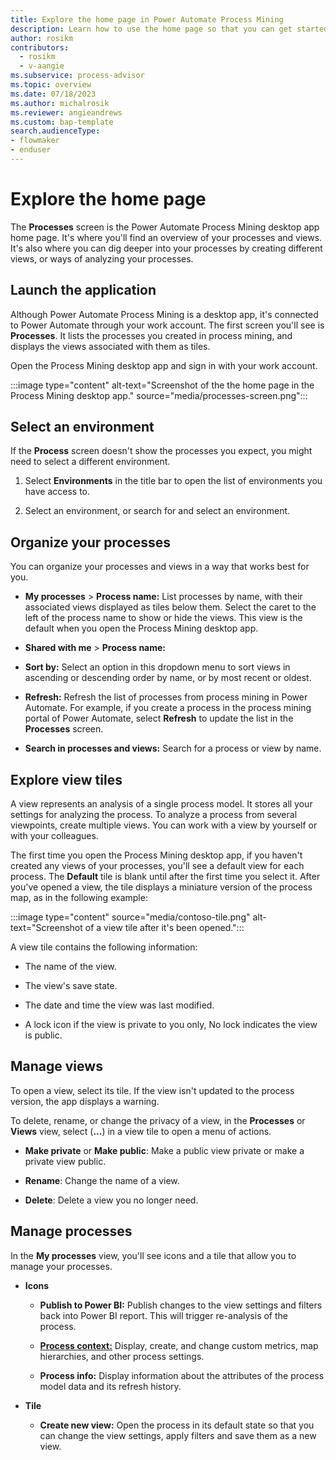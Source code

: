 ```yaml
---
title: Explore the home page in Power Automate Process Mining
description: Learn how to use the home page so that you can get started using Power Automate Process Mining. 
author: rosikm
contributors:
  - rosikm
  - v-aangie
ms.subservice: process-advisor
ms.topic: overview
ms.date: 07/18/2023
ms.author: michalrosik
ms.reviewer: angieandrews
ms.custom: bap-template
search.audienceType:
- flowmaker
- enduser
---
```


# Explore the home page

The **Processes** screen is the Power Automate Process Mining desktop app home page. It's where you'll find an overview of your processes and views. It's also where you can dig deeper into your processes by creating different views, or ways of analyzing your processes.

## Launch the application

Although Power Automate Process Mining is a desktop app, it's connected to Power Automate through your work account. The first screen you'll see is **Processes**. It lists the processes you created in process mining, and displays the views associated with them as tiles.

Open the Process Mining desktop app and sign in with your work account.

:::image type="content" alt-text="Screenshot of the the home page in the Process Mining desktop app." source="media/processes-screen.png":::

## Select an environment

If the **Process** screen doesn't show the processes you expect, you might need to select a different environment.

1. Select **Environments** in the title bar to open the list of environments you have access to.

1. Select an environment, or search for and select an environment.

## Organize your processes

You can organize your processes and views in a way that works best for you.

- **My processes** > **Process name:** List processes by name, with their associated views displayed as tiles below them. Select the caret to the left of the process name to show or hide the views. This view is the default when you open the Process Mining desktop app.

- **Shared with me** > **Process name:**

- **Sort by:** Select an option in this dropdown menu to sort views in ascending or descending order by name, or by most recent or oldest.

- **Refresh:** Refresh the list of processes from process mining in Power Automate. For example, if you create a process in the process mining portal of Power Automate, select **Refresh** to update the list in the **Processes** screen.

- **Search in processes and views:** Search for a process or view by name.

## Explore view tiles

A view represents an analysis of a single process model. It stores all your settings for analyzing the process. To analyze a process from several viewpoints, create multiple views. You can work with a view by yourself or with your colleagues.

The first time you open the Process Mining desktop app, if you haven't created any views of your processes, you'll see a default view for each process. The **Default** tile is blank until after the first time you select it. After you've opened a view, the tile displays a miniature version of the process map, as in the following example:

:::image type="content" source="media/contoso-tile.png" alt-text="Screenshot of a view tile after it's been opened.":::

A view tile contains the following information:

- The name of the view.

- The view's save state.

- The date and time the view was last modified.

- A lock icon if the view is private to you only, No lock indicates the view is public.

## Manage views

To open a view, select its tile. If the view isn't updated to the process version, the app displays a warning.

To delete, rename, or change the privacy of a view, in the **Processes** or **Views** view, select (**...**) in a view tile to open a menu of actions.

- **Make private** or **Make public**: Make a public view private or make a private view public.

- **Rename**: Change the name of a view.

- **Delete**: Delete a view you no longer need.

## Manage processes

In the **My processes** view, you'll see icons and a tile that allow you to manage your processes.

- **Icons**

    - **Publish to Power BI:** Publish changes to the view settings and filters back into Power BI report. This will trigger re-analysis of the process.

    - [**Process context:**](process-context.md) Display, create, and change custom metrics, map hierarchies, and other process settings.

    - **Process info:** Display information about the attributes of the process model data and its refresh history.

- **Tile**

    - **Create new view:** Open the process in its default state so that you can change the view settings, apply filters and save them as a new view.

